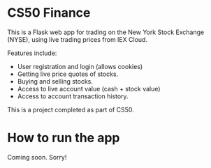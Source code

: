 # CS50 Finance

This is a Flask web app for trading on the New York Stock Exchange (NYSE), using live trading prices from IEX Cloud.

Features include:
- User registration and login (allows cookies)
- Getting live price quotes of stocks.
- Buying and selling stocks.
- Access to live account value (cash + stock value)
- Access to account transaction history.

This is a project completed as part of CS50.

# How to run the app

Coming soon. Sorry!
